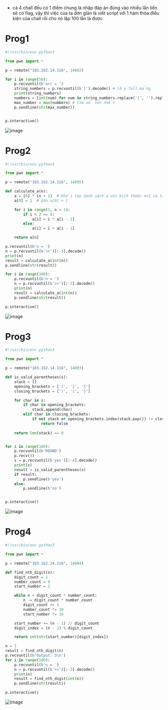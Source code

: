 - cả 4 chall đều có 1 điểm chung là nhập đáp án đúng vào nhiều lần liền sẽ có flag, vậy thì việc của ta đơn giản là viết script với 1 hàm thỏa điều kiện của chall rồi cho nó lặp 100 lần là được
# Prog1 
```python 
#!/usr/bin/env python3

from pwn import *

p = remote("103.162.14.116", 14002)

for i in range(50):
    p.recvuntil(b'arr = ')
    string_numbers = p.recvuntil(b']').decode() # lấy full mảng
    print(string_numbers)
    numbers = [int(num) for num in string_numbers.replace('[', '').replace(']', '').split(',')] 
    max_number = max(numbers) # tìm số lớn nhất 
    p.sendline(str(max_number))


p.interactive()
```
![image](https://github.com/gookoosss/CTF/assets/128712571/c08bdbaa-652d-4ef8-9b5c-37d7cce547f1)

# Prog2 
```python
#!/usr/bin/env python3

from pwn import *

p = remote("103.162.14.116", 14005)

def calculate_a(n):
    a = [0] * (n + 1)  # Khởi tạo danh sách a với kích thước n+1 và tất cả các phần tử ban đầu đều là 0
    a[0] = 1  # Gán a[0] = 1

    for i in range(1, n + 1):
        if i % 2 == 0:
            a[i] = i * a[i - 1]
        else:
            a[i] = i + a[i - 1]

    return a[n]

p.recvuntil(b'n = ')
n = p.recvuntil(b'>>')[:-3].decode()
print(n)
result = calculate_a(int(n))
p.sendline(str(result))

for i in range(100):
    p.recvuntil(b'n = ')
    n = p.recvuntil(b'>>')[:-3].decode()
    print(n)
    result = calculate_a(int(n))
    p.sendline(str(result))

p.interactive()
```

![image](https://github.com/gookoosss/CTF/assets/128712571/c8594cbc-0b96-4896-9663-0945c683c664)

# Prog3 
```python
#!/usr/bin/env python3

from pwn import *

p = remote("103.162.14.116", 14003)

def is_valid_parentheses(s):
    stack = []
    opening_brackets = ['(', '[', '{']
    closing_brackets = [')', ']', '}']

    for char in s:
        if char in opening_brackets:
            stack.append(char)
        elif char in closing_brackets:
            if not stack or opening_brackets.index(stack.pop()) != closing_brackets.index(char):
                return False
    
    return len(stack) == 0


for i in range(100):
    p.recvuntil(b'ROUND')
    p.recv(4)
    s = p.recvuntil(b'yes')[:-4].decode()
    print(s)
    result = is_valid_parentheses(s)
    if result:
        p.sendline(b'yes')
    else:
        p.sendline(b'no')


p.interactive()
```
![image](https://github.com/gookoosss/CTF/assets/128712571/613ebff6-6656-4579-b372-593e6afff839)

# Prog4
```python
#!/usr/bin/env python3

from pwn import *

p = remote("103.162.14.116", 14004)

def find_nth_digit(n):
    digit_count = 1
    number_count = 9
    start_number = 1

    while n > digit_count * number_count:
        n -= digit_count * number_count
        digit_count += 1
        number_count *= 10
        start_number *= 10

    start_number += (n - 1) // digit_count
    digit_index = (n - 1) % digit_count

    return int(str(start_number)[digit_index])

n = 1
result = find_nth_digit(n)
p.recvuntil(b'Output: 3\n')
for i in range(100):
    p.recvuntil(b'n = ')
    n = p.recvuntil(b'>>')[:-3].decode()
    print(n)
    result = find_nth_digit(int(n))
    p.sendline(str(result))

p.interactive()
```
![image](https://github.com/gookoosss/CTF/assets/128712571/5ae796a8-1cc5-4008-99a6-811f2758c17b)
